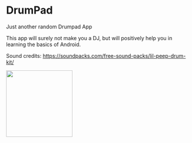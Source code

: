 # DrumPad
Just another random Drumpad App

This app will surely not make you a DJ, but will positively help you in learning the basics of Android.

Sound credits: https://soundpacks.com/free-sound-packs/lil-peep-drum-kit/

<img src="https://i.imgur.com/KmgteFw.jpg" width="180"> 
